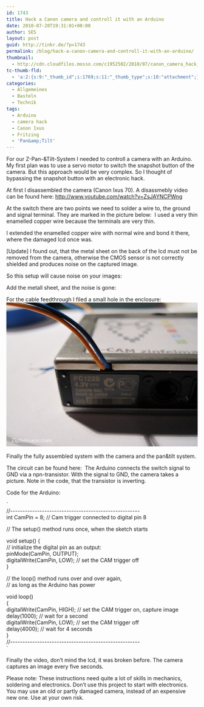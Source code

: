 ```yaml
---
id: 1743
title: Hack a Canon camera and controll it with an Arduino
date: 2010-07-20T19:31:01+00:00
author: SES
layout: post
guid: http://tinkr.de/?p=1743
permalink: /blog/hack-a-canon-camera-and-controll-it-with-an-arduino/
thumbnail:
  - http://cdn.cloudfiles.mosso.com/c1952502/2010/07/canon_camera_hack_2_sml.jpg
tc-thumb-fld:
  - 'a:2:{s:9:"_thumb_id";i:1769;s:11:"_thumb_type";s:10:"attachment";}'
categories:
  - Allgemeines
  - Basteln
  - Technik
tags:
  - Arduino
  - camera hack
  - Canon Ixus
  - Fritzing
  - 'Pan&amp;Tilt'
---
```

For our Z-Pan-&Tilt-System I needed to controll a camera with an Arduino. My first plan was to use a servo motor to switch the snapshot button of the camera. But this approach would be very complex. So I thought of bypassing the snapshot button with an electronic hack.

At first I disassembled the camera (Canon Ixus 70). A disassmebly video can be found here: <http://www.youtube.com/watch?v=ZsJAYNCPWng>

At the switch there are two points we need to solder a wire to, the ground and signal terminal. They are marked in the picture below:
<img loading="lazy" src="/assets/2010/07/canon_camera_hack.png" alt="" title="Canon Ixus camera hack"    srcset="/assets/2010/07/canon_camera_hack.png 606w, /assets/2010/07/canon_camera_hack-300x261.png 300w" sizes="(max-width: 606px) 100vw, 606px" />
I used a very thin enamelled copper wire because the terminals are very thin.

I extended the enamelled copper wire with normal wire and bond it there, where the damaged lcd once was.

[Update] I found out, that the metal sheet on the back of the lcd must not be removed from the camera, otherwise the CMOS sensor is not correctly shielded and produces noise on the captured image.

So this setup will cause noise on your images:
<img loading="lazy" src="/assets/2010/07/canon_camera_hack_2.jpg" alt="" title="modified Canon Ixus camera"    srcset="/assets/2010/07/canon_camera_hack_2.jpg 606w, /assets/2010/07/canon_camera_hack_2-300x225.jpg 300w" sizes="(max-width: 606px) 100vw, 606px" />

Add the metall sheet, and the noise is gone:
<img loading="lazy" src="/assets/2010/07/canon_camera_hack_3.jpg" alt="" title="Canon Ixus: shielded CMOS sensor"    srcset="/assets/2010/07/canon_camera_hack_3.jpg 606w, /assets/2010/07/canon_camera_hack_3-300x225.jpg 300w" sizes="(max-width: 606px) 100vw, 606px" />

For the cable feedthrough I filed a small hole in the enclosure:
<img loading="lazy" src="/assets/2010/07/canon_camera_hack3.png" alt="" title="Canon Ixus: cable feedthrough"    />

Finally the fully assembled system with the camera and the pan&tilt system.
<img loading="lazy" src="/assets/2010/07/canon_camera_hack4.jpg" alt="" title="camera on the pal&tilt system"    srcset="/assets/2010/07/canon_camera_hack4.jpg 606w, /assets/2010/07/canon_camera_hack4-300x225.jpg 300w" sizes="(max-width: 606px) 100vw, 606px" />

The circuit can be found here:
<img loading="lazy" src="/assets/2010/07/Arduino_CAM_Hack_breadboard.png" alt="" title="Arduino camera hack - breadboard"    srcset="/assets/2010/07/Arduino_CAM_Hack_breadboard.png 606w, /assets/2010/07/Arduino_CAM_Hack_breadboard-300x290.png 300w" sizes="(max-width: 606px) 100vw, 606px" />
The Arduino connects the switch signal to GND via a npn-transistor. With the signal to GND, the camera takes a picture.
Note in the code, that the transistor is inverting.

Code for the Arduino:

`<br />
//-----------------------------------------------------<br />
int CamPin =  8;    // Cam trigger connected to digital pin 8</p>
<p>// The setup() method runs once, when the sketch starts</p>
<p>void setup()   {<br />
  // initialize the digital pin as an output:<br />
  pinMode(CamPin, OUTPUT);<br />
  digitalWrite(CamPin, LOW);    // set the CAM trigger off<br />
}</p>
<p>// the loop() method runs over and over again,<br />
// as long as the Arduino has power</p>
<p>void loop()<br />
{<br />
  digitalWrite(CamPin, HIGH);   // set the CAM trigger on, capture image<br />
  delay(1000);                  // wait for a second<br />
  digitalWrite(CamPin, LOW);    // set the CAM trigger off<br />
  delay(4000);                  // wait for 4 seconds<br />
}<br />
//-----------------------------------------------------<br />
`

Finally the video, don&#8217;t mind the lcd, it was broken before. The camera captures an image every five seconds.


Please note: These instructions need quite a lot of skills in mechanics, soldering and electronics. Don&#8217;t use this project to start with electronics. You may use an old or partly damaged camera, instead of an expensive new one. Use at your own risk.
